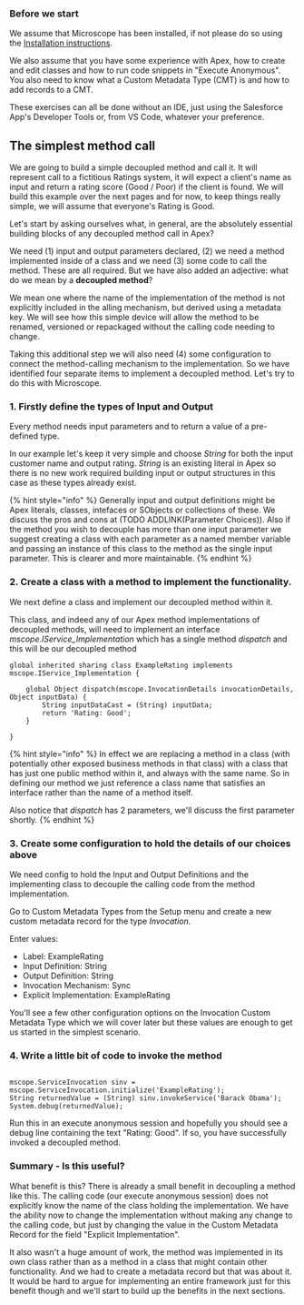 ### Before we start


We assume that Microscope has been installed, if not please do so using the [Installation instructions](../installation/Installation.md).

We also assume that you have some experience with Apex, how to create and edit classes and how to run code snippets in "Execute Anonymous". You also need to know what a Custom Metadata Type (CMT) is and how to add records to a CMT.

These exercises can all be done without an IDE, just using the Salesforce App's Developer Tools or, from VS Code, whatever your preference.

## The simplest method call

We are going to build a simple decoupled method and call it. 
It will represent call to a fictitious Ratings system, it will expect a client's name as input and return a rating score (Good / Poor) if the client is found. We will build this example over the next pages and for now, to keep things really simple, we will assume that everyone's Rating is Good.


Let's start by asking ourselves what, in general, are the absolutely essential building blocks of any decoupled method call in Apex? 

We need (1) input and output parameters declared, (2) we need a method implemented inside of a class and we need (3) some code to call the method. These are all required. 
But we have also added an adjective: what do we mean by a **decoupled method**? 

We mean one where the name of the implementation of the method is not explicitly included in the alling mechanism, but derived using a metadata key. We will see how this simple device will allow the method to be renamed, versioned or repackaged without the calling code needing to change. 

Taking this additional step we will also need (4) some configuration to connect the method-calling mechanism to the implementation. So we have identified four separate items to implement a decoupled method. Let's try to do this with Microscope.


### 1. Firstly define the types of Input and Output

Every method needs input parameters and to return a value of a pre-defined type.

In our example let's keep it very simple and choose *String* for both the input customer name and output rating. *String* is an existing literal in Apex so there is no new work required building input or output structures in this case as these types already exist. 

{% hint style="info" %}
Generally input and output definitions might be Apex literals, classes, intefaces or SObjects or collections of these. We discuss the pros and cons at (TODO ADDLINK(Parameter Choices)). Also if the method you wish to decouple has more than one input parameter we suggest creating a class with each parameter as a named member variable and passing an instance of this class to the method as the single input parameter. This is clearer and more maintainable.
{% endhint %}

### 2. Create a class with a method to implement the functionality. 

We next define a class and implement our decoupled method within it. 

This class, and indeed any of our Apex method implementations of decoupled methods, will need to implement an interface *mscope.IService_Implementation* which has a single method *dispatch* and this will be our decoupled method

```
global inherited sharing class ExampleRating implements mscope.IService_Implementation {
 
    global Object dispatch(mscope.InvocationDetails invocationDetails, Object inputData) {
        String inputDataCast = (String) inputData;
        return 'Rating: Good';
    }
 
}

```

{% hint style="info" %}
In effect we are replacing a method in a class (with potentially other exposed business methods in that class) with a class that has just one public method within it, and always with the same name. So in defining our method we just reference a class name that satisfies an interface rather than the name of a method itself.

Also notice that *dispatch* has 2 parameters, we'll discuss the first parameter shortly. 
{% endhint %}



### 3. Create some configuration to hold the details of our choices above

We need config to hold the Input and Output Definitions and the implementing class to decouple the calling code from the method implementation.

Go to Custom Metadata Types from the Setup menu and create a new custom metadata record for the type *Invocation*. 

Enter values:
* Label: ExampleRating
* Input Definition: String
* Output Definition: String
* Invocation Mechanism: Sync
* Explicit Implementation: ExampleRating

You'll see a few other configuration options on the Invocation Custom Metadata Type which we will cover later but these values are enough to get us started in the simplest scenario.



### 4. Write a little bit of code to invoke the method

```

mscope.ServiceInvocation sinv = mscope.ServiceInvocation.initialize('ExampleRating');
String returnedValue = (String) sinv.invokeService('Barack Obama');
System.debug(returnedValue);

```

Run this in an execute anonymous session and hopefully you should see a debug line containing the text "Rating: Good". If so, you have successfully invoked a decoupled method.


### Summary - Is this useful?

What benefit is this? There is already a small benefit in decoupling a method like this. The calling code (our execute anonymous session) does not explicitly know the name of the class holding the implementation. We have the ability now to change the implementation without making any change to the calling code, but just by changing the value in the Custom Metadata Record for the field "Explicit Implementation". 

It also wasn't a huge amount of work, the method was implemented in its own class rather than as a method in a class that might contain other functionality. And we had to create a metadata record but that was about it. It would be hard to argue for implementing an entire framework just for this benefit though and we'll start to build up the benefits in the next sections. 

